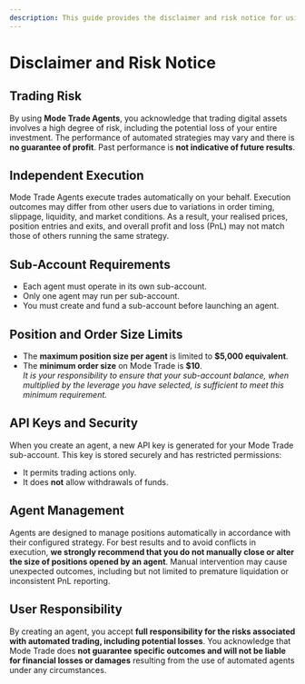 ```yaml
---
description: This guide provides the disclaimer and risk notice for using Mode Trade Agents.
---
```


# Disclaimer and Risk Notice

## Trading Risk

By using **Mode Trade Agents**, you acknowledge that trading digital assets involves a high degree of risk, including the potential loss of your entire investment. The performance of automated strategies may vary and there is **no guarantee of profit**. Past performance is **not indicative of future results**.

## Independent Execution

Mode Trade Agents execute trades automatically on your behalf. Execution outcomes may differ from other users due to variations in order timing, slippage, liquidity, and market conditions. As a result, your realised prices, position entries and exits, and overall profit and loss (PnL) may not match those of others running the same strategy.

## Sub-Account Requirements

- Each agent must operate in its own sub-account.
- Only one agent may run per sub-account.
- You must create and fund a sub-account before launching an agent.

## Position and Order Size Limits

- The **maximum position size per agent** is limited to **$5,000 equivalent**.
- The **minimum order size** on Mode Trade is **$10**.  
  _It is your responsibility to ensure that your sub-account balance, when multiplied by the leverage you have selected, is sufficient to meet this minimum requirement._

## API Keys and Security

When you create an agent, a new API key is generated for your Mode Trade sub-account. This key is stored securely and has restricted permissions:

- It permits trading actions only.
- It does **not** allow withdrawals of funds.

## Agent Management

Agents are designed to manage positions automatically in accordance with their configured strategy. For best results and to avoid conflicts in execution, **we strongly recommend that you do not manually close or alter the size of positions opened by an agent**. Manual intervention may cause unexpected outcomes, including but not limited to premature liquidation or inconsistent PnL reporting.

## User Responsibility

By creating an agent, you accept **full responsibility for the risks associated with automated trading, including potential losses**. You acknowledge that Mode Trade does **not guarantee specific outcomes and will not be liable for financial losses or damages** resulting from the use of automated agents under any circumstances.
